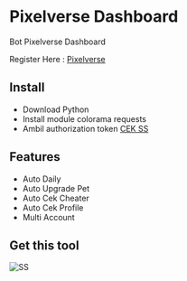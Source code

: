 
# Pixelverse Dashboard
Bot Pixelverse Dashboard

Register Here : [Pixelverse](https://dashboard.pixelverse.xyz/?ref=uccauuauan&v=uccauuauan45072)


## Install
- Download Python
- Install module colorama requests
- Ambil authorization token [CEK SS](https://ibb.co.com/ZK452P1)

## Features

- Auto Daily
- Auto Upgrade Pet
- Auto Cek Cheater
- Auto Cek Profile
- Multi Account

## Get this tool

![SS](https://i.ibb.co.com/DLs3Yth/Cuplikan-layar-2024-06-24-111851.png)